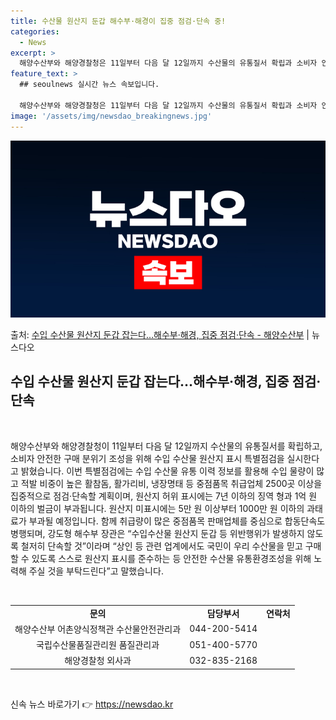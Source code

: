 ```yaml
---
title: 수산물 원산지 둔갑 해수부·해경이 집중 점검·단속 중!
categories:
  - News
excerpt: >
  해양수산부와 해양경찰청은 11일부터 다음 달 12일까지 수산물의 유통질서 확립과 소비자 안심구매 분위기 조성…
feature_text: >
  ## seoulnews 실시간 뉴스 속보입니다.

  해양수산부와 해양경찰청은 11일부터 다음 달 12일까지 수산물의 유통질서 확립과 소비자 안심구매 분위기 조성…
image: '/assets/img/newsdao_breakingnews.jpg'
---
```


![뉴스다오 속보](/assets/img/newsdao_breakingnews.jpg)

<p>출처: <a href="https://newsdao.kr/3306" rel="dofollow">수입 수산물 원산지 둔갑 잡는다…해수부·해경, 집중 점검·단속 - 해양수산부</a> | 뉴스다오</p>

<h2 data-ke-size="size26">수입 수산물 원산지 둔갑 잡는다…해수부·해경, 집중 점검·단속</h2>
<p data-ke-size="size16">&nbsp;</p>
해양수산부와 해양경찰청이 11일부터 다음 달 12일까지 수산물의 유통질서를 확립하고, 소비자 안전한 구매 분위기 조성을 위해 수입 수산물 원산지 표시 특별점검을 실시한다고 밝혔습니다. 이번 특별점검에는 수입 수산물 유통 이력 정보를 활용해 수입 물량이 많고 적발 비중이 높은 활참돔, 활가리비, 냉장명태 등 중점품목 취급업체 2500곳 이상을 집중적으로 점검·단속할 계획이며, 원산지 허위 표시에는 7년 이하의 징역 형과 1억 원 이하의 벌금이 부과됩니다. 원산지 미표시에는 5만 원 이상부터 1000만 원 이하의 과태료가 부과될 예정입니다. 함께 취급량이 많은 중점품목 판매업체를 중심으로 합동단속도 병행되며, 강도형 해수부 장관은 “수입수산물 원산지 둔갑 등 위반행위가 발생하지 않도록 철저히 단속할 것”이라며 “상인 등 관련 업계에서도 국민이 우리 수산물을 믿고 구매할 수 있도록 스스로 원산지 표시를 준수하는 등 안전한 수산물 유통환경조성을 위해 노력해 주실 것을 부탁드린다”고 말했습니다.
<p data-ke-size="size16">&nbsp;</p>
<table>
	<tbody>
		<tr>
			<td style="text-align: center; height: 17px;"><b>문의</b></td>
			<td style="text-align: center; height: 17px;"><b>담당부서</b></td>
			<td style="text-align: center; height: 17px;"><b>연락처</b></td>
		</tr>
		<tr>
			<td style="text-align: center;">해양수산부 어촌양식정책관 수산물안전관리과</td>
			<td style="text-align: center;">044-200-5414</td>
		</tr>
		<tr>
			<td style="text-align: center;">국립수산물품질관리원 품질관리과</td>
			<td style="text-align: center;">051-400-5770</td>
		</tr>
		<tr>
			<td style="text-align: center;">해양경찰청 외사과</td>
			<td style="text-align: center;">032-835-2168</td>
		</tr>
	</tbody>
</table>
<p data-ke-size="size16">&nbsp;</p> 

신속 뉴스 바로가기 👉 <a href="https://newsdao.kr" rel="dofollow">https://newsdao.kr</a>


